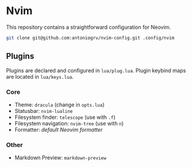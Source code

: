 # Nvim

This repository contains a straightforward configuration for Neovim.

```bash
git clone git@github.com:antoniogrv/nvim-config.git .config/nvim
```

## Plugins

Plugins are declared and configured in `lua/plug.lua`. Plugin keybind maps are located in `lua/keys.lua`.

### Core

- Theme: `dracula` (change in `opts.lua`)
- Statusbar: `nvim-lualine`
- Filesystem finder: `telescope` (use with `.f`)
- Filesystem navigation: `nvim-tree` (use with `n`)
- Formatter: *default Neovim formatter*

### Other

- Markdown Preview: `markdown-preview`
